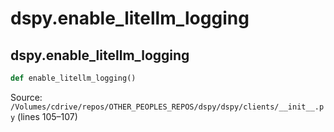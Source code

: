 # dspy.enable_litellm_logging

## dspy.enable_litellm_logging

```python
def enable_litellm_logging()
```
Source: `/Volumes/cdrive/repos/OTHER_PEOPLES_REPOS/dspy/dspy/clients/__init__.py` (lines 105–107)

